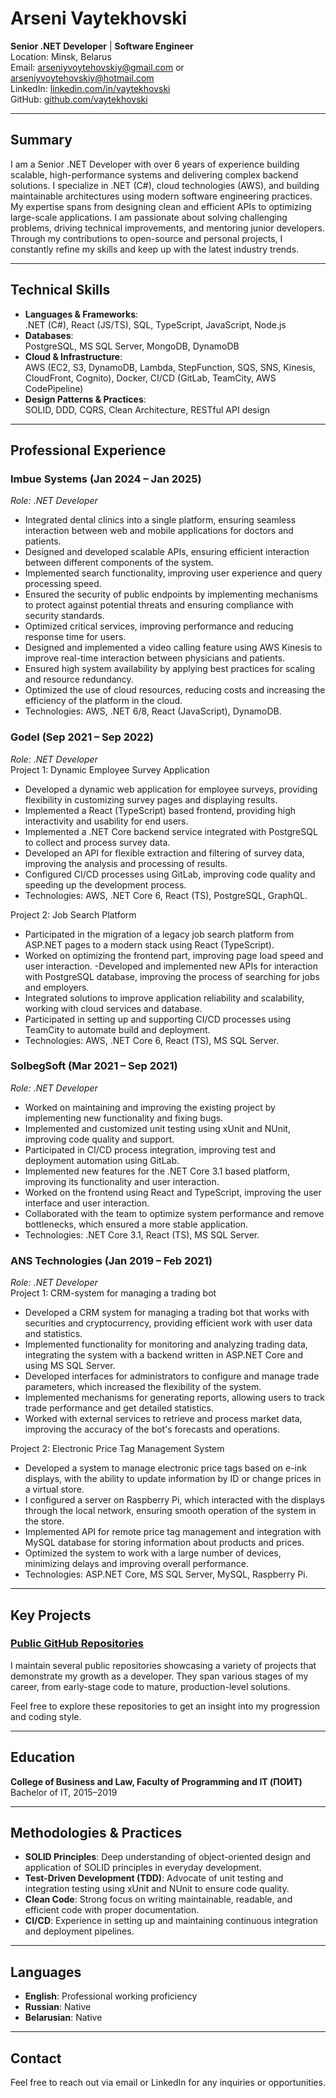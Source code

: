 # Arseni Vaytekhovski

**Senior .NET Developer** | **Software Engineer**  
Location: Minsk, Belarus  
Email: [arseniyvoytehovskiy@gmail.com](mailto:arseniyvoytehovskiy@gmail.com) or [arseniyvoytehovskiy@hotmail.com](mailto:arseniyvoytehovskiy@hotmail.com)  
LinkedIn: [linkedin.com/in/vaytekhovski](https://www.linkedin.com/in/vaytekhovski)  
GitHub: [github.com/vaytekhovski](https://github.com/vaytekhovski)

---

## Summary

I am a Senior .NET Developer with over 6 years of experience building scalable, high-performance systems and delivering complex backend solutions. I specialize in .NET (C#), cloud technologies (AWS), and building maintainable architectures using modern software engineering practices. My expertise spans from designing clean and efficient APIs to optimizing large-scale applications. I am passionate about solving challenging problems, driving technical improvements, and mentoring junior developers. Through my contributions to open-source and personal projects, I constantly refine my skills and keep up with the latest industry trends.

---

## Technical Skills

- **Languages & Frameworks**:  
  .NET (C#), React (JS/TS), SQL, TypeScript, JavaScript, Node.js  
- **Databases**:  
  PostgreSQL, MS SQL Server, MongoDB, DynamoDB  
- **Cloud & Infrastructure**:  
  AWS (EC2, S3, DynamoDB, Lambda, StepFunction, SQS, SNS, Kinesis, CloudFront, Cognito), Docker, CI/CD (GitLab, TeamCity, AWS CodePipeline)  
- **Design Patterns & Practices**:  
  SOLID, DDD, CQRS, Clean Architecture, RESTful API design

---

## Professional Experience

### **Imbue Systems** (Jan 2024 – Jan 2025)  
*Role: .NET Developer*  
- Integrated dental clinics into a single platform, ensuring seamless interaction between web and mobile applications for doctors and patients.
- Designed and developed scalable APIs, ensuring efficient interaction between different components of the system.
- Implemented search functionality, improving user experience and query processing speed.
- Ensured the security of public endpoints by implementing mechanisms to protect against potential threats and ensuring compliance with security standards.
- Optimized critical services, improving performance and reducing response time for users.
- Designed and implemented a video calling feature using AWS Kinesis to improve real-time interaction between physicians and patients.
- Ensured high system availability by applying best practices for scaling and resource redundancy.
- Optimized the use of cloud resources, reducing costs and increasing the efficiency of the platform in the cloud.
- Technologies: AWS, .NET 6/8, React (JavaScript), DynamoDB.

### **Godel** (Sep 2021 – Sep 2022)  
*Role: .NET Developer*  
Project 1: Dynamic Employee Survey Application
- Developed a dynamic web application for employee surveys, providing flexibility in customizing survey pages and displaying results.
- Implemented a React (TypeScript) based frontend, providing high interactivity and usability for end users.
- Implemented a .NET Core backend service integrated with PostgreSQL to collect and process survey data.
- Developed an API for flexible extraction and filtering of survey data, improving the analysis and processing of results.
- Configured CI/CD processes using GitLab, improving code quality and speeding up the development process.
- Technologies: AWS, .NET Core 6, React (TS), PostgreSQL, GraphQL.

Project 2: Job Search Platform
- Participated in the migration of a legacy job search platform from ASP.NET pages to a modern stack using React (TypeScript).
- Worked on optimizing the frontend part, improving page load speed and user interaction.
-Developed and implemented new APIs for interaction with PostgreSQL database, improving the process of searching for jobs and employers.
- Integrated solutions to improve application reliability and scalability, working with cloud services and database.
- Participated in setting up and supporting CI/CD processes using TeamCity to automate build and deployment.
- Technologies: AWS, .NET Core 6, React (TS), MS SQL Server.

### **SolbegSoft** (Mar 2021 – Sep 2021)  
*Role: .NET Developer*  
- Worked on maintaining and improving the existing project by implementing new functionality and fixing bugs.
- Implemented and customized unit testing using xUnit and NUnit, improving code quality and support.
- Participated in CI/CD process integration, improving test and deployment automation using GitLab.
- Implemented new features for the .NET Core 3.1 based platform, improving its functionality and user interaction.
- Worked on the frontend using React and TypeScript, improving the user interface and user interaction.
- Collaborated with the team to optimize system performance and remove bottlenecks, which ensured a more stable application.
- Technologies: .NET Core 3.1, React (TS), MS SQL Server.

### **ANS Technologies** (Jan 2019 – Feb 2021)  
*Role: .NET Developer*  
Project 1: CRM-system for managing a trading bot
- Developed a CRM system for managing a trading bot that works with securities and cryptocurrency, providing efficient work with user data and statistics.
- Implemented functionality for monitoring and analyzing trading data, integrating the system with a backend written in ASP.NET Core and using MS SQL Server.
- Developed interfaces for administrators to configure and manage trade parameters, which increased the flexibility of the system.
- Implemented mechanisms for generating reports, allowing users to track trade performance and get detailed statistics.
- Worked with external services to retrieve and process market data, improving the accuracy of the bot's forecasts and operations.

Project 2: Electronic Price Tag Management System
- Developed a system to manage electronic price tags based on e-ink displays, with the ability to update information by ID or change prices in a virtual store.
- I configured a server on Raspberry Pi, which interacted with the displays through the local network, ensuring smooth operation of the system in the store.
- Implemented API for remote price tag management and integration with MySQL database for storing information about products and prices.
- Optimized the system to work with a large number of devices, minimizing delays and improving overall performance.
- Technologies: ASP.NET Core, MS SQL Server, MySQL, Raspberry Pi.

---

## Key Projects

### **[Public GitHub Repositories](https://github.com/vaytekhovski)**
I maintain several public repositories showcasing a variety of projects that demonstrate my growth as a developer. They span various stages of my career, from early-stage code to mature, production-level solutions.

Feel free to explore these repositories to get an insight into my progression and coding style.

---

## Education

**College of Business and Law, Faculty of Programming and IT (ПОИТ)**  
Bachelor of IT, 2015–2019

---

## Methodologies & Practices

- **SOLID Principles**: Deep understanding of object-oriented design and application of SOLID principles in everyday development.  
- **Test-Driven Development (TDD)**: Advocate of unit testing and integration testing using xUnit and NUnit to ensure code quality.  
- **Clean Code**: Strong focus on writing maintainable, readable, and efficient code with proper documentation.  
- **CI/CD**: Experience in setting up and maintaining continuous integration and deployment pipelines.

---

## Languages

- **English**: Professional working proficiency  
- **Russian**: Native  
- **Belarusian**: Native  

---

## Contact

Feel free to reach out via email or LinkedIn for any inquiries or opportunities.
